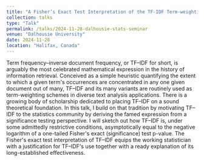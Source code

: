 ```yaml
---
title: "A Fisher’s Exact Test Interpretation of the TF-IDF Term-weighting Scheme"
collection: talks
type: "Talk"
permalink: /talks/2024-11-28-dalhousie-stats-seminar
venue: "Dalhousie University"
date: 2024-11-28
location: "Halifax, Canada"
---
```


Term frequency–inverse document frequency, or TF–IDF for short, is arguably the most celebrated mathematical expression in the history of information retrieval. Conceived as a simple heuristic quantifying the extent to which a given term's occurrences are concentrated in any one given document out of many, TF–IDF and its many variants are routinely used as term-weighting schemes in diverse text analysis applications. There is a growing body of scholarship dedicated to placing TF–IDF on a sound theoretical foundation. In this talk, I build on that tradition by motivating TF–IDF to the statistics community by deriving the famed expression from a significance testing perspective. I will sketch out how TF–IDF is, under some admittedly restrictive conditions, asymptotically equal to the negative logarithm of a one-tailed Fisher's exact (significance) test p-value. The Fisher's exact test interpretation of TF–IDF equips the working statistician with a justification for TF–IDF's use together with a ready explanation of its long-established effectiveness.
